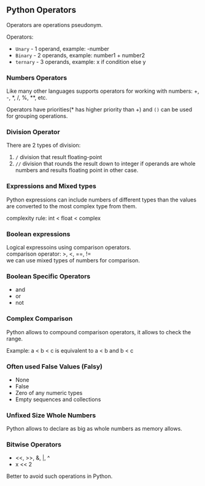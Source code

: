 ## Python Operators

Operators are operations pseudonym.

Operators:
* `Unary` - 1 operand, example: -number
* `Binary` - 2 operands, example: number1 + number2
* `ternary` - 3 operands, example: x if condition else y

### Numbers Operators
Like many other languages supports operators for working with numbers: +, -, *, /, %, **, etc.

Operators have priorities(* has higher priority than +) and `()` can be used for grouping operations.

### Division Operator
There are 2 types of division:
1. `/` division that result floating-point
2. `//` division that rounds the result down to integer if operands are whole numbers and results floating point in
other case.

### Expressions and Mixed types
Python expressions can include numbers of different types than the values are converted to the most complex type from them.

complexity rule: int < float < complex

### Boolean expressions
Logical expressoins using comparison operators. \
comparison operator: >, <, ==, != \
we can use mixed types of numbers for comparison.

### Boolean Specific Operators
* and
* or 
* not

### Complex Comparison
Python allows to compound comparison operators, it allows to check the range.

Example: a < b < c is equivalent to a < b and b < c

### Often used False Values (Falsy)
* None
* False
* Zero of any numeric types
* Empty sequences and collections

### Unfixed Size Whole Numbers
Python allows to declare as big as whole numbers as memory allows.

### Bitwise Operators 
* <<, >>, &, |, ^
* x << 2

Better to avoid such operations in Python.